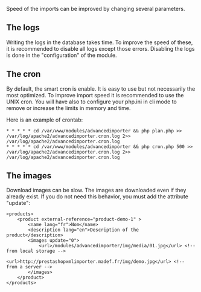 Speed of the imports can be improved by changing several parameters.

## The logs

Writing the logs in the database takes time. To improve the speed of these, it is recommended to disable all logs except those errors.
Disabling the logs is done in the "configuration" of the module.

## The cron

By default, the smart cron is enable. It is easy to use but not necessarily the most optimized.
To improve import speed it is recommended to use the UNIX cron. You will have also to configure your php.ini in cli mode to remove or increase the limits in memory and time.

Here is an example of crontab:
```
* * * * * cd /var/www/modules/advancedimporter && php plan.php >> /var/log/apache2/advancedimporter.cron.log 2>> /var/log/apache2/advancedimporter.cron.log
* * * * * cd /var/www/modules/advancedimporter && php cron.php 500 >> /var/log/apache2/advancedimporter.cron.log 2>> /var/log/apache2/advancedimporter.cron.log
```


## The images

Download images can be slow.
The images are downloaded even if they already exist. If you do not need this behavior, you must add the attribute "update":
```
<products>
	<product external-reference="product-demo-1" >
		<name lang="fr">Nom</name>
		<description lang="en">Description of the product</description>
		<images update="0">
			<url>/modules/advancedimporter/img/media/01.jpg</url> <!-- from local storage -->
			<url>http://prestashopxmlimporter.madef.fr/img/demo.jpg</url> <!-- from a server -->
		</images>
	</product>
</products>
```
